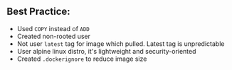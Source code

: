 
## Best Practice:

+ Used `COPY` instead of `ADD`
+ Created non-rooted user 
+ Not user `latest` tag for image which pulled. Latest tag is unpredictable   
+ User alpine linux distro, it's lightweight and security-oriented 
+ Created `.dockerignore` to reduce image size 
